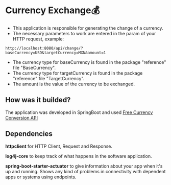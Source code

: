 # Currency Exchange💰
- This application is responsible for generating the change of a currency.
- The necessary parameters to work are entered in the param of your HTTP request, example:

`http://localhost:8080/api/change/?baseCurrency=USD&targetCurrency=MXN&amount=1`
- The currency type for baseCurrency is found in the package "reference" file "BaseCurrency".
- The currency type for targetCurrency is found in the package "reference" file "TargetCurrency".
- The amount is the value of the currency to be exchanged.

## How was it builded?
The application was developed in SpringBoot and used [Free Currency Conversion API](https://freecurrencyapi.com/)

## Dependencies
**httpclient** for HTTP Client, Request and Response.

**log4j-core** to keep track of what happens in the software application.

**spring-boot-starter-actuator** to give information about your app when it's up and running. Shows any kind of problems in connectivity with dependent apps or systems using endpoints.



